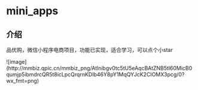 <div>
  <h1>mini_apps</h1>
    <h2>介绍</h2>
  <p>品优购，微信小程序电商项目，功能已实现，适合学习，可以点个小star</p>
  ![image](http://mmbiz.qpic.cn/mmbiz_png/Atlnibgv0tc5tU5eAqcBAtZNB5tl60MicB0qumjp5ibmdrcQR5t8icLpcQrqrnKDIb46Y8pY1MqQYJcK2CIOMX3pcg/0?wx_fmt=png)

</div>
